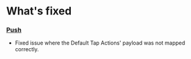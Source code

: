 # What's fixed
### [Push](https://github.com/emartech/android-emarsys-sdk/wiki#2-push)
* Fixed issue where the Default Tap Actions' payload was not mapped correctly.